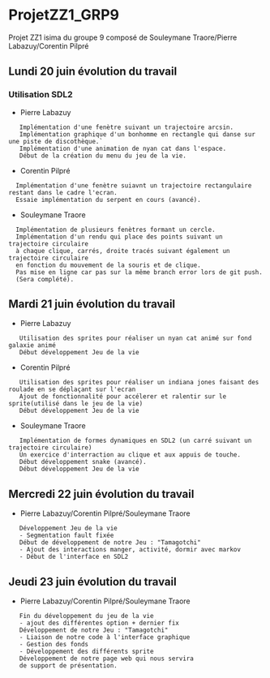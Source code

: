 # ProjetZZ1_GRP9
Projet ZZ1 isima du groupe 9 composé de Souleymane Traore/Pierre Labazuy/Corentin Pilpré

## Lundi 20 juin évolution du travail
### Utilisation SDL2

- Pierre Labazuy 
```
   Implémentation d'une fenètre suivant un trajectoire arcsin.
   Implémentation graphique d'un bonhomme en rectangle qui danse sur une piste de discothèque.`
   Implémentation d'une animation de nyan cat dans l'espace.
   Début de la création du menu du jeu de la vie.
```
  
- Corentin Pilpré
```
  Implémentation d'une fenètre suiavnt un trajectoire rectangulaire restant dans le cadre l'ecran.
  Essaie implémentation du serpent en cours (avancé).
```

- Souleymane Traore
```
  Implémentation de plusieurs fenètres formant un cercle.
  Implémentation d'un rendu qui place des points suivant un trajectoire circulaire
  à chaque clique, carrés, droite tracés suivant également un trajectoire circulaire
  en fonction du mouvement de la souris et de clique.
  Pas mise en ligne car pas sur la même branch error lors de git push.
  (Sera complété).
```
## Mardi 21 juin évolution du travail

- Pierre Labazuy
```
   Utilisation des sprites pour réaliser un nyan cat animé sur fond galaxie animé
   Début développement Jeu de la vie
```

- Corentin Pilpré
```
   Utilisation des sprites pour réaliser un indiana jones faisant des roulade en se déplaçant sur l'ecran
   Ajout de fonctionnalité pour accélerer et ralentir sur le sprite(utilisé dans le jeu de la vie)
   Début développement Jeu de la vie
```

- Souleymane Traore
```
   Implémentation de formes dynamiques en SDL2 (un carré suivant un trajectoire circulaire)
   Un exercice d'interraction au clique et aux appuis de touche.
   Début développement snake (avancé).
   Début développement Jeu de la vie
```
## Mercredi 22 juin évolution du travail

- Pierre Labazuy/Corentin Pilpré/Souleymane Traore
```
   Développement Jeu de la vie
   - Segmentation fault fixée
   Début de développement de notre Jeu : "Tamagotchi"
   - Ajout des interactions manger, activité, dormir avec markov
   - Début de l'interface en SDL2
```

## Jeudi 23 juin évolution du travail

- Pierre Labazuy/Corentin Pilpré/Souleymane Traore
```
   Fin du développement du jeu de la vie
   - ajout des différentes option + dernier fix
   Développement de notre Jeu : "Tamagotchi"
   - Liaison de notre code à l'interface graphique
   - Gestion des fonds
   - Développement des différents sprite
   Développement de notre page web qui nous servira 
   de support de présentation.
```
